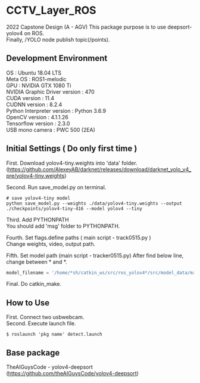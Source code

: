 # CCTV_Layer_ROS
2022 Capstone Design (A - AGV)
This package purpose is to use deepsort-yolov4 on ROS.   
Finally, /YOLO node publish topic(/points).

## Development Environment

OS : Ubuntu 18.04 LTS  
Meta OS : ROS1-melodic  
GPU : NVIDIA GTX 1080 Ti  
NVIDIA Graphic Driver version : 470  
CUDA version : 11.4  
CUDNN version : 8.2.4  
Python Interpreter version : Python 3.6.9  
OpenCV version : 4.1.1.26  
Tensorflow version : 2.3.0  
USB mono camera : PWC 500 (2EA)  

## Initial Settings ( Do only first time )
First. Download yolov4-tiny.weights into 'data' folder.  
(https://github.com/AlexeyAB/darknet/releases/download/darknet_yolo_v4_pre/yolov4-tiny.weights)  

Second. Run save_model.py on terminal.
```
# save yolov4-tiny model
python save_model.py --weights ./data/yolov4-tiny.weights --output ./checkpoints/yolov4-tiny-416 --model yolov4 --tiny
```

Third. Add PYTHONPATH  
You should add 'msg' folder to PYTHONPATH.  

Fourth. Set flags.define paths ( main script - track0515.py )  
Change weights, video, output path.  

Fifth. Set model path (main script - tracker0515.py) 
After find below line, change between * and *.
```python
model_filename = '/home/*sh/catkin_ws/src/ros_yolov4*/src/model_data/mars-small128.pb'
```
Final. Do catkin_make.  


## How to Use  
First. Connect two usbwebcam.  
Second. Execute launch file.  
```
$ roslaunch 'pkg name' detect.launch
```




## Base package
TheAIGuysCode - yolov4-deepsort (https://github.com/theAIGuysCode/yolov4-deepsort)
